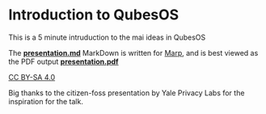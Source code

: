 # Introduction to QubesOS
This is a 5 minute intruduction to the mai ideas in QubesOS

The [**presentation.md**](https://github.com/francisco-core/QubesOS-presentation/raw/master/presentation.md) MarkDown is written for [Marp](https://yhatt.github.io/marp/), and is best viewed as the PDF output [**presentation.pdf**](https://github.com/francisco-core/QubesOS-presentation/raw/master/presentation.pdf)

[CC BY-SA 4.0](http://creativecommons.org/licenses/by-sa/4.0/)

Big thanks to the citizen-foss presentation by Yale Privacy Labs for the inspiration for the talk.

